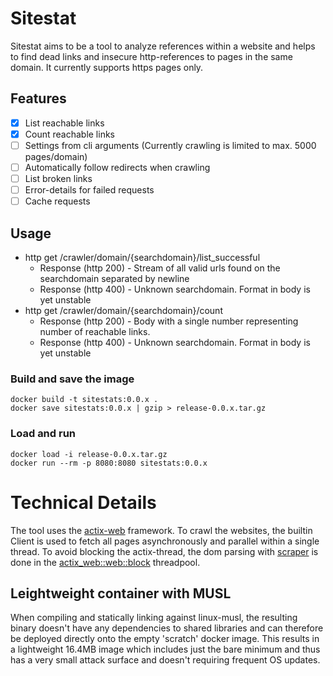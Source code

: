 # Sitestat
Sitestat aims to be a tool to analyze references within a website and helps to find dead links and insecure http-references to pages in the same domain. It currently supports https pages only.

## Features
- [x] List reachable links
- [x] Count reachable links
- [ ] Settings from cli arguments (Currently crawling is limited to max. 5000 pages/domain)
- [ ] Automatically follow redirects when crawling
- [ ] List broken links
- [ ] Error-details for failed requests
- [ ] Cache requests

## Usage
- http get /crawler/domain/{searchdomain}/list_successful
  - Response (http 200) - Stream of all valid urls found on the searchdomain separated by newline
  - Response (http 400) - Unknown searchdomain. Format in body is yet unstable
- http get /crawler/domain/{searchdomain}/count
  - Response (http 200) - Body with a single number representing number of reachable links.
  - Response (http 400) - Unknown searchdomain. Format in body is yet unstable


### Build and save the image
```
docker build -t sitestats:0.0.x .
docker save sitestats:0.0.x | gzip > release-0.0.x.tar.gz
```

### Load and run
```
docker load -i release-0.0.x.tar.gz
docker run --rm -p 8080:8080 sitestats:0.0.x
```


# Technical Details
The tool uses the [actix-web](https://docs.rs/actix-web/3.3.2/actix_web/index.html) framework. To crawl the websites, the builtin Client is used to fetch all pages asynchronously and parallel within a single thread. To avoid blocking the actix-thread, the dom parsing with [scraper](https://docs.rs/scraper/0.12.0/scraper/) is done in the [actix_web::web::block](https://actix.rs/actix-web/actix_web/web/fn.block.html) threadpool.

## Leightweight container with MUSL
When compiling and statically linking against linux-musl, the resulting binary doesn't have any dependencies to shared libraries and can therefore be deployed directly onto the empty 'scratch' docker image. This results in a lightweight 16.4MB image which includes just the bare minimum and thus has a very small attack surface and doesn't requiring frequent OS updates.
